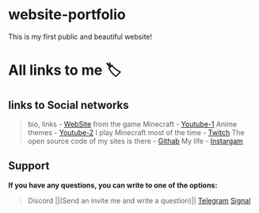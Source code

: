 # website-portfolio
This is my first public and beautiful website!

# All links to me :label:

## links to Social networks
>  bio, links - [WebSite](https://myronosinnii.com/) 
>  from the game Minecraft - [Youtube-1](https://www.youtube.com/@1credo_official)
>  Anime themes - [Youtube-2](https://www.youtube.com/@aninews_ua)
>  I play Minecraft most of the time - [Twitch](https://www.twitch.tv/gfttopl) 
>  The open source code of my sites is there - [Githab](https://github.com/gfttopl) 
>  My life - [Instargam](https://www.instagram.com/rgttkol/profilecard/?igsh=YTFvcGI5OGwxYWN2) 
## Support
**If you have any questions, you can write to one of the options:**
>  Discord ||(Send an invite me and write a question)||
>  [Telegram](https://t.me/gfttopl)
>  [Signal](https://signal.me/#eu/IJSl9pcPdjo4vuFvi3d0dr9ubKrOKPPxAOohF7DLsTemEAX65xZKz5jHxQBucWxa)
